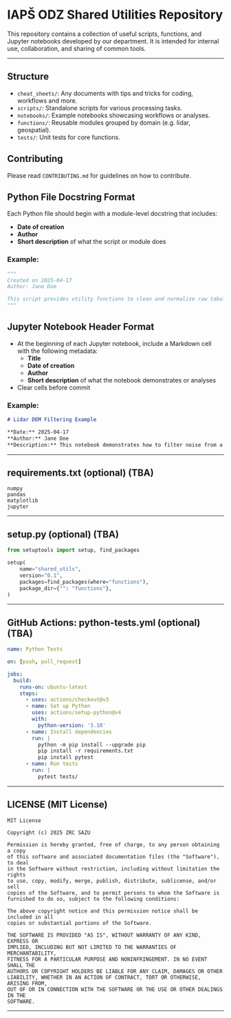 # IAPŠ ODZ Shared Utilities Repository

This repository contains a collection of useful scripts, functions, and Jupyter notebooks developed by our department. It is intended for internal use, collaboration, and sharing of common tools.

---

## Structure
- `cheat_sheets/`: Any documents with tips and tricks for coding, workflows and more.
- `scripts/`: Standalone scripts for various processing tasks.
- `notebooks/`: Example notebooks showcasing workflows or analyses.
- `functions/`: Reusable modules grouped by domain (e.g. lidar, geospatial).
- `tests/`: Unit tests for core functions.

## Contributing
Please read `CONTRIBUTING.md` for guidelines on how to contribute.

## Python File Docstring Format
Each Python file should begin with a module-level docstring that includes:
- **Date of creation**
- **Author**
- **Short description** of what the script or module does

### Example:
```python
"""
Created on 2025-04-17
Author: Jane Doe

This script provides utility functions to clean and normalize raw tabular datasets.
"""
```

## Jupyter Notebook Header Format
* At the beginning of each Jupyter notebook, include a Markdown cell with the following metadata:
    - **Title**
    - **Date of creation**
    - **Author**
    - **Short description** of what the notebook demonstrates or analyses
* Clear cells before commit

### Example:
```markdown
# Lidar DEM Filtering Example

**Date:** 2025-04-17  
**Author:** Jane Doe  
**Description:** This notebook demonstrates how to filter noise from a high-resolution lidar-derived DEM using a median filter.
```


---

## requirements.txt (optional) (TBA)

```
numpy
pandas
matplotlib
jupyter
```

---

## setup.py (optional) (TBA)

```python
from setuptools import setup, find_packages

setup(
    name="shared_utils",
    version="0.1",
    packages=find_packages(where="functions"),
    package_dir={"": "functions"},
)
```

---

## GitHub Actions: python-tests.yml (optional) (TBA)

```yaml
name: Python Tests

on: [push, pull_request]

jobs:
  build:
    runs-on: ubuntu-latest
    steps:
      - uses: actions/checkout@v3
      - name: Set up Python
        uses: actions/setup-python@v4
        with:
          python-version: '3.10'
      - name: Install dependencies
        run: |
          python -m pip install --upgrade pip
          pip install -r requirements.txt
          pip install pytest
      - name: Run tests
        run: |
          pytest tests/
```

---

## LICENSE (MIT License)

```
MIT License

Copyright (c) 2025 ZRC SAZU

Permission is hereby granted, free of charge, to any person obtaining a copy
of this software and associated documentation files (the "Software"), to deal
in the Software without restriction, including without limitation the rights
to use, copy, modify, merge, publish, distribute, sublicense, and/or sell
copies of the Software, and to permit persons to whom the Software is
furnished to do so, subject to the following conditions:

The above copyright notice and this permission notice shall be included in all
copies or substantial portions of the Software.

THE SOFTWARE IS PROVIDED "AS IS", WITHOUT WARRANTY OF ANY KIND, EXPRESS OR
IMPLIED, INCLUDING BUT NOT LIMITED TO THE WARRANTIES OF MERCHANTABILITY,
FITNESS FOR A PARTICULAR PURPOSE AND NONINFRINGEMENT. IN NO EVENT SHALL THE
AUTHORS OR COPYRIGHT HOLDERS BE LIABLE FOR ANY CLAIM, DAMAGES OR OTHER
LIABILITY, WHETHER IN AN ACTION OF CONTRACT, TORT OR OTHERWISE, ARISING FROM,
OUT OF OR IN CONNECTION WITH THE SOFTWARE OR THE USE OR OTHER DEALINGS IN THE
SOFTWARE.
```

---
